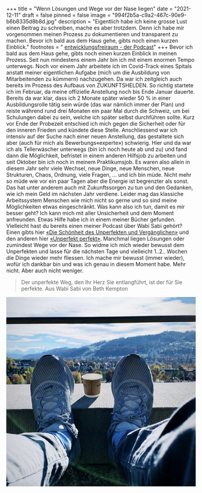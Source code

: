 +++
title = "Wenn Lösungen und Wege vor der Nase liegen"
date = "2021-12-11"
draft = false
pinned = false
image = "994f2b5a-c9a2-467c-90e9-b6b8335d8b8d.jpg"
description = "Eigentlich habe ich keine grosse Lust einen Beitrag zu schreiben, mache es aber trotzdem. Denn ich habe mir vorgenommen meinen Prozess zu dokumentieren und transparent zu machen. Bevor ich bald aus dem Haus gehe, gibts noch einen kurzen Einblick."
footnotes = " [entwicklungsfreiraum - der Podcast](https://entwicklungsfreiraum.podigee.io)"
+++
Bevor ich bald aus dem Haus gehe, gibts noch einen kurzen Einblick in meinen Prozess. Seit nun mindestens einem Jahr bin ich mit einem enormen Tempo unterwegs. Noch vor einem Jahr arbeitete ich im Covid-Track eines Spitals anstatt meiner eigentlichen Aufgabe (mich um die Ausbildung von Mitarbeitenden zu kümmern) nachzugehen. Da war ich zeitgleich auch bereits im Prozess des Aufbaus von ZUKUNFTSHELDEN. So richtig startete ich im Februar, da meine offizielle Anstellung noch bis Ende Januar dauerte. Bereits da war klar, dass ich 2 Monate später wieder 50 % in einer Ausbildungsrolle tätig sein würde (das war nämlich immer der Plan) und reiste während rund drei Monaten ein paar Mal durch die Schweiz, um bei Schulungen dabei zu sein, welche ich später selbst durchführen sollte. Kurz vor Ende der Probezeit entschied ich mich gegen die Sicherheit oder für den inneren Frieden und kündete diese Stelle. Anschliessend war ich intensiv auf der Suche nach einer neuen Anstellung, das gestaltete sich aber (auch für mich als Bewerbungs«experte») schwierig. Hier und da war ich als Tellerwäscher unterwegs (bin ich noch heute ab und zu) und fand dann die Möglichkeit, befristet in einem anderen Hilfsjob zu arbeiten und seit Oktober bin ich noch in meinem Praktikumsjob. Es waren also allein in diesem Jahr sehr viele Wechsel, neue Dinge, neue Menschen, neue Strukturen, Chaos, Ordnung, viele Fragen, ... und ich bin müde. Nicht mehr so müde wie vor ein paar Tagen aber die Energie ist begrenzter als sonst. Das hat unter anderem auch mit Zukunftssorgen zu tun und den Gedanken, wie ich mein Geld im nächsten Jahr verdiene. Leider mag das klassiche Arbeitssystem Menschen wie mich nicht so gerne und so sind meine Möglichkeiten etwas eingeschränkt. Was kann also ich tun, damit es mir besser geht? Ich kann mich mit aller Unsicherheit und dem Moment anfreunden. Etwas Hilfe habe ich in einem meiner Bücher gefunden. Vielleicht hast du bereits einen meiner Podcast über Wabi Sabi gehört? Einen gibts hier [«Die Schönheit des Unperfekten und Vergänglichen»](https://open.spotify.com/episode/57WdmPeXnrTaZhPidM0nVI?si=db307720d7f04b20) und den anderen hier [«Unperfekt perfekt»](https://open.spotify.com/episode/1POtsE04Eaut3BjHa9ET6W?si=120bf9edf465436d). Manchmal liegen Lösungen oder zumindest Wege vor der Nase. So widme ich mich wieder bewusst dem Unperfekten und lasse für die nächsten Tage und vielleicht 1..2.. Wochen die Dinge wieder mehr fliessen. Ich mache mir bewusst (immer wieder), wofür ich dankbar bin und was ich genau in diesem Moment habe. Mehr nicht. Aber auch nicht weniger. 

> Der unperfekte Weg, den Ihr Herz Sie entlangführt, ist der für Sie perfekte. Aus Wabi Sabi von Beth Kempton

![](994f2b5a-c9a2-467c-90e9-b6b8335d8b8d.jpg)